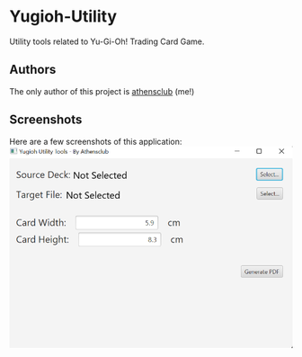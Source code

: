 # Yugioh-Utility
Utility tools related to Yu-Gi-Oh! Trading Card Game.

## Authors
The only author of this project is [athensclub](https://github.com/athensclub "athensclub") (me!)

## Screenshots
Here are a few screenshots of this application:
![Screenshot of application converting ydk file to pdf](https://github.com/athensclub/Yugioh-Utility/blob/master/screenshots/ydk_to_pdf.png "During converting")
